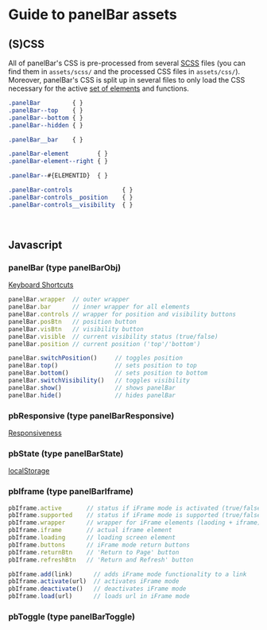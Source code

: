 # Guide to panelBar assets

## (S)CSS
All of panelBar's CSS is pre-processed from several [SCSS](http://sass-lang.com) files (you can find them in `assets/scss/` and the processed CSS files in `assets/css/`). Moreover, panelBar's CSS is split up in several files to only load the CSS necessary for the active [set of elements](../README.md#CustomSet) and functions.

```css
.panelBar         { }
.panelBar--top    { }
.panelBar--bottom { }
.panelBar--hidden { }
```

```css
.panelBar__bar    { }

.panelBar-element        { }
.panelBar-element--right { }

.panelBar--#{ELEMENTID}  { }
```

```css
.panelBar-controls              { }
.panelBar-controls__position    { }
.panelBar-controls__visibility  { }
```

&nbsp;

## Javascript

### panelBar (type panelBarObj)
[Keyboard Shortcuts](../README.md#OptionKeyboard)

```javascript
panelBar.wrapper  // outer wrapper
panelBar.bar      // inner wrapper for all elements
panelBar.controls // wrapper for position and visibility buttons
panelBar.posBtn   // position button
panelBar.visBtn   // visibility button
panelBar.visible  // current visibility status (true/false)
panelBar.position // current position ('top'/'bottom')
```

```javascript
panelBar.switchPosition()     // toggles position
panelBar.top()                // sets position to top
panelBar.bottom()             // sets position to bottom
panelBar.switchVisibility()   // toggles visibility
panelBar.show()               // shows panelBar
panelBar.hide()               // hides panelBar
```


### pbResponsive (type panelBarResponsive)
[Responsiveness](../README.md#OptionResponsive)


### pbState (type panelBarState)
[localStorage](../README.md#OptionState)


### pbIframe (type panelBarIframe)

```javascript
pbIframe.active       // status if iFrame mode is activated (true/false)
pbIframe.supported    // status if iFrame mode is supported (true/false)
pbIframe.wrapper      // wrapper for iFrame elements (laoding + iframe)
pbIframe.iframe       // actual iframe element
pbIframe.loading      // loading screen element
pbIframe.buttons      // iFrame mode return buttons
pbIframe.returnBtn    // 'Return to Page' button
pbIframe.refreshBtn   // 'Return and Refresh' button
```

```javascript
pbIframe.add(link)      // adds iFrame mode functionality to a link
pbIframe.activate(url)  // activates iFrame mode
pbIframe.deactivate()   // deactivates iFrame mode
pbIframe.load(url)      // loads url in iFrame mode
```

### pbToggle (type panelBarToggle)
